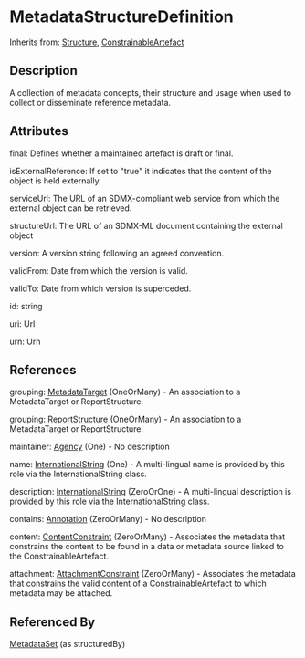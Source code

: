
# MetadataStructureDefinition

Inherits from: [Structure](../Base/Structure.md), [ConstrainableArtefact](../Constraints/ConstrainableArtefact.md)



## Description

A collection of metadata concepts, their structure and usage when used to collect or disseminate reference metadata.


## Attributes

final: Defines whether a maintained artefact is draft or final.

isExternalReference: If set to "true" it indicates that the content of the object is held externally. 

serviceUrl: The URL of an SDMX-compliant web service from which the external object can be retrieved.

structureUrl: The URL of an SDMX-ML document containing the external object

version: A version string following an agreed convention.

validFrom: Date from which the version is valid.

validTo: Date from which version is superceded.

id: string

uri: Url

urn: Urn



## References

grouping: [MetadataTarget](MetadataTarget.md) (OneOrMany) - An association to a MetadataTarget or ReportStructure.

grouping: [ReportStructure](ReportStructure.md) (OneOrMany) - An association to a MetadataTarget or ReportStructure.

maintainer: [Agency](../OrganisationSchemes/Agency.md) (One) - No description

name: [InternationalString](../Base/InternationalString.md) (One) - A multi-lingual name is provided by this role via the InternationalString class.

description: [InternationalString](../Base/InternationalString.md) (ZeroOrOne) - A multi-lingual description is provided by this role via the InternationalString class.

contains: [Annotation](../Base/Annotation.md) (ZeroOrMany) - No description

content: [ContentConstraint](../Constraints/ContentConstraint.md) (ZeroOrMany) - Associates the metadata that constrains the content to be found in a data or metadata source linked to the ConstrainableArtefact.

attachment: [AttachmentConstraint](../Constraints/AttachmentConstraint.md) (ZeroOrMany) - Associates the metadata that constrains the valid content of a ConstrainableArtefact to which metadata may be attached.



## Referenced By

[MetadataSet](MetadataSet.md) (as structuredBy)



